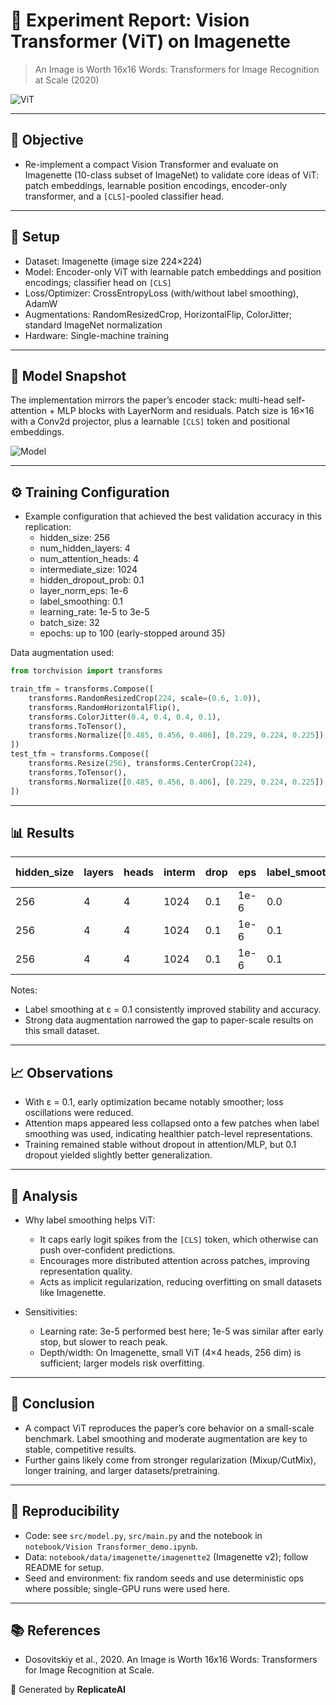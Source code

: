 # 🧪 Experiment Report: Vision Transformer (ViT) on Imagenette

> An Image is Worth 16x16 Words: Transformers for Image Recognition at Scale (2020)

![ViT](./figures/vit.png)

---

## 🎯 Objective

- Re-implement a compact Vision Transformer and evaluate on Imagenette (10-class subset of ImageNet) to validate core ideas of ViT: patch embeddings, learnable position encodings, encoder-only transformer, and a `[CLS]`-pooled classifier head.

---

## 🧱 Setup

- Dataset: Imagenette (image size 224×224)
- Model: Encoder-only ViT with learnable patch embeddings and position encodings; classifier head on `[CLS]`
- Loss/Optimizer: CrossEntropyLoss (with/without label smoothing), AdamW
- Augmentations: RandomResizedCrop, HorizontalFlip, ColorJitter; standard ImageNet normalization
- Hardware: Single-machine training

---

## 🧠 Model Snapshot

The implementation mirrors the paper’s encoder stack: multi-head self-attention + MLP blocks with LayerNorm and residuals. Patch size is 16×16 with a Conv2d projector, plus a learnable `[CLS]` token and positional embeddings.

![Model](./figures/model.png)

---

## ⚙️ Training Configuration

- Example configuration that achieved the best validation accuracy in this replication:
  - hidden_size: 256
  - num_hidden_layers: 4
  - num_attention_heads: 4
  - intermediate_size: 1024
  - hidden_dropout_prob: 0.1
  - layer_norm_eps: 1e-6
  - label_smoothing: 0.1
  - learning_rate: 1e-5 to 3e-5
  - batch_size: 32
  - epochs: up to 100 (early-stopped around 35)

Data augmentation used:

```python
from torchvision import transforms

train_tfm = transforms.Compose([
    transforms.RandomResizedCrop(224, scale=(0.6, 1.0)),
    transforms.RandomHorizontalFlip(),
    transforms.ColorJitter(0.4, 0.4, 0.4, 0.1),
    transforms.ToTensor(),
    transforms.Normalize([0.485, 0.456, 0.406], [0.229, 0.224, 0.225]),
])
test_tfm = transforms.Compose([
    transforms.Resize(256), transforms.CenterCrop(224),
    transforms.ToTensor(),
    transforms.Normalize([0.485, 0.456, 0.406], [0.229, 0.224, 0.225]),
])
```

---

## 📊 Results

| hidden_size | layers | heads | interm | drop | eps  | label_smooth | lr   | bs | epochs (stop) | Val Acc |
|-------------|--------|-------|--------|------|------|---------------|------|----|---------------|---------|
| 256         | 4      | 4     | 1024   | 0.1  | 1e-6 | 0.0           | 3e-5 | 32 | 49 (30)       | 0.368   |
| 256         | 4      | 4     | 1024   | 0.1  | 1e-6 | 0.1           | 3e-5 | 32 | 100 (35)      | 0.644   |
| 256         | 4      | 4     | 1024   | 0.1  | 1e-6 | 0.1           | 1e-5 | 32 | 100 (35)      | 0.644   |

Notes:
- Label smoothing at ε = 0.1 consistently improved stability and accuracy.
- Strong data augmentation narrowed the gap to paper-scale results on this small dataset.

---

## 📈 Observations

- With ε = 0.1, early optimization became notably smoother; loss oscillations were reduced.
- Attention maps appeared less collapsed onto a few patches when label smoothing was used, indicating healthier patch-level representations.
- Training remained stable without dropout in attention/MLP, but 0.1 dropout yielded slightly better generalization.

---

## 💬 Analysis

- Why label smoothing helps ViT:
  - It caps early logit spikes from the `[CLS]` token, which otherwise can push over-confident predictions.
  - Encourages more distributed attention across patches, improving representation quality.
  - Acts as implicit regularization, reducing overfitting on small datasets like Imagenette.

- Sensitivities:
  - Learning rate: 3e-5 performed best here; 1e-5 was similar after early stop, but slower to reach peak.
  - Depth/width: On Imagenette, small ViT (4×4 heads, 256 dim) is sufficient; larger models risk overfitting.

---

## 🧩 Conclusion

- A compact ViT reproduces the paper’s core behavior on a small-scale benchmark. Label smoothing and moderate augmentation are key to stable, competitive results.
- Further gains likely come from stronger regularization (Mixup/CutMix), longer training, and larger datasets/pretraining.

---

## 🔁 Reproducibility

- Code: see `src/model.py`, `src/main.py` and the notebook in `notebook/Vision Transformer_demo.ipynb`.
- Data: `notebook/data/imagenette/imagenette2` (Imagenette v2); follow README for setup.
- Seed and environment: fix random seeds and use deterministic ops where possible; single-GPU runs were used here.

---

## 📚 References

- Dosovitskiy et al., 2020. An Image is Worth 16x16 Words: Transformers for Image Recognition at Scale.

📅 Generated by **ReplicateAI**
